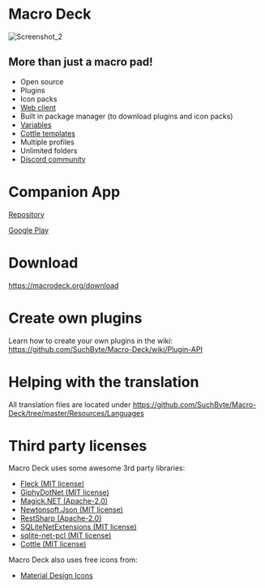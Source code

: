 # Macro Deck
![Screenshot_2](https://user-images.githubusercontent.com/45011179/149414436-60e0ab75-e9ef-4ab8-a62e-b61ac9ae3f49.png)

## More than just a macro pad!

- Open source
- Plugins
- Icon packs
- [Web client](http://web.macrodeck.org)
- Built in package manager (to download plugins and icon packs)
- [Variables](https://github.com/SuchByte/Macro-Deck/wiki/Variables)
- [Cottle templates](https://cottle.readthedocs.io/en/stable/page/03-builtin.html)
- Multiple profiles
- Unlimited folders
- [Discord community](https://discord.gg/yr7TRaXum8)


# Companion App
[Repository](https://github.com/SuchByte/Macro-Deck-Client)

[Google Play](https://play.google.com/store/apps/details?id=com.suchbyte.macrodeck)

# Download
https://macrodeck.org/download

# Create own plugins
Learn how to create your own plugins in the wiki: https://github.com/SuchByte/Macro-Deck/wiki/Plugin-API

# Helping with the translation
All translation files are located under https://github.com/SuchByte/Macro-Deck/tree/master/Resources/Languages

# Third party licenses
Macro Deck uses some awesome 3rd party libraries:
- [Fleck (MIT license)](https://github.com/statianzo/Fleck)
- [GiphyDotNet (MIT license)](https://github.com/drasticactions/GiphyDotNet)
- [Magick.NET (Apache-2.0)](https://github.com/dlemstra/Magick.NET)
- [Newtonsoft.Json (MIT license)](https://www.newtonsoft.com/json)
- [RestSharp (Apache-2.0)](https://restsharp.dev/)
- [SQLiteNetExtensions (MIT license)](https://bitbucket.org/twincoders/sqlite-net-extensions/src/master/)
- [sqlite-net-pcl (MIT license)](https://github.com/praeclarum/sqlite-net)
- [Cottle (MIT license)](https://github.com/r3c/cottle)

Macro Deck also uses free icons from:
- [Material Design Icons](https://materialdesignicons.com/)
